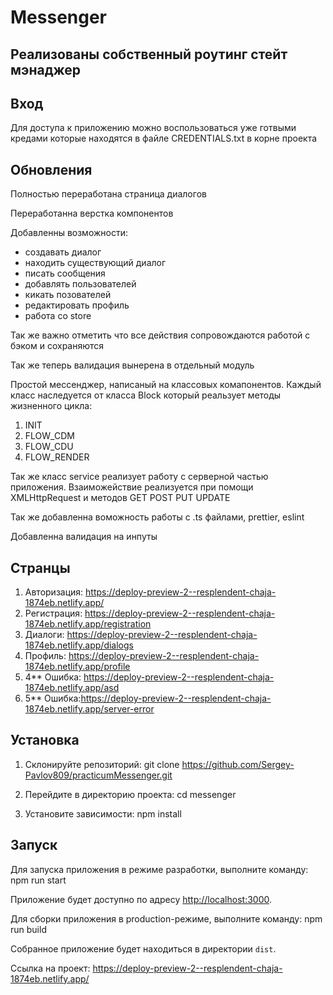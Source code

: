 # Messenger

## Реализованы собственный роутинг стейт мэнаджер

## Вход

Для доступа к приложению можно воспользоваться уже готвыми кредами которые 
находятся в файле CREDENTIALS.txt в корне проекта

## Обновления

Полностью переработана страница диалогов

Переработанна верстка компонентов 

Добавленны возможности:
  - создавать диалог 
  - находить существующий диалог
  - писать сообщения
  - добавлять пользователей 
  - кикать позователей
  - редактировать профиль
  - работа со store

Так же важно отметить что все действия сопровождаются работой с бэком и сохраняются

Так же теперь валидация вынерена в отдельный модуль
  


Простой мессенджер, написаный на классовых комапонентов.
Каждый класс наследуется от класса Block который реальзует методы жизненного цикла:

1.  INIT
2.  FLOW_CDM
3.  FLOW_CDU
4.  FLOW_RENDER

Так же класс service реализует работу с серверной частью приложения.
Взаиможействие реализуется при помощи XMLHttpRequest и методов GET POST PUT UPDATE

Так же добавленна воможность работы с .ts файлами, prettier, eslint

Добавленна валидация на инпуты

## Странцы

1. Авторизация: https://deploy-preview-2--resplendent-chaja-1874eb.netlify.app/
2. Регистрация: https://deploy-preview-2--resplendent-chaja-1874eb.netlify.app/registration
3. Диалоги: https://deploy-preview-2--resplendent-chaja-1874eb.netlify.app/dialogs
4. Профиль: https://deploy-preview-2--resplendent-chaja-1874eb.netlify.app/profile
5. 4\*\* Ошибка: https://deploy-preview-2--resplendent-chaja-1874eb.netlify.app/asd
6. 5\*\* Ошибка:https://deploy-preview-2--resplendent-chaja-1874eb.netlify.app/server-error

## Установка

1. Склонируйте репозиторий:
   git clone https://github.com/Sergey-Pavlov809/practicumMessenger.git

2. Перейдите в директорию проекта:
   cd messenger

3. Установите зависимости:
   npm install

## Запуск

Для запуска приложения в режиме разработки, выполните команду:
npm run start

Приложение будет доступно по адресу [http://localhost:3000](http://localhost:3000).

Для сборки приложения в production-режиме, выполните команду:
npm run build

Собранное приложение будет находиться в директории `dist`.

Ссылка на проект: https://deploy-preview-2--resplendent-chaja-1874eb.netlify.app/
